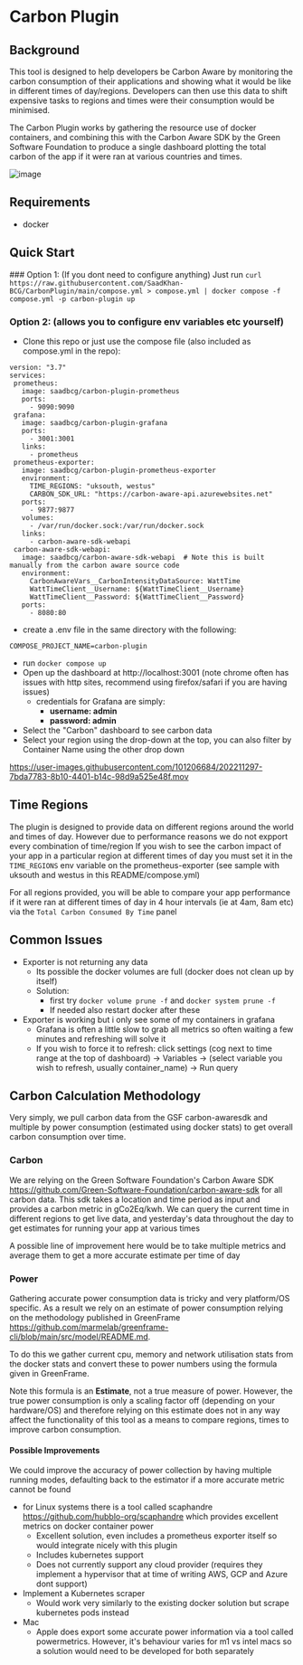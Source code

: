 # Carbon Plugin

## Background
This tool is designed to help developers be Carbon Aware by monitoring the carbon consumption of their applications and showing what it would be like in different times of day/regions.
Developers can then use this data to shift expensive tasks to regions and times were their consumption would be minimised.

The Carbon Plugin works by gathering the resource use of docker containers, and combining this with the Carbon Aware SDK by the Green Software Foundation
to produce a single dashboard plotting the total carbon of the app if it were ran at various countries and times.

![image](https://user-images.githubusercontent.com/101206684/202492791-0dd17d5a-1e42-4a31-a936-d319704498c2.png)


## Requirements
- docker


## Quick Start

### Option 1: (If you dont need to configure anything)
Just run 
```curl https://raw.githubusercontent.com/SaadKhan-BCG/CarbonPlugin/main/compose.yml > compose.yml | docker compose -f compose.yml -p carbon-plugin up```

### Option 2: (allows you to configure env variables etc yourself)
- Clone this repo or just use the compose file (also included as compose.yml in the repo):

 ```
 version: "3.7"
services:
  prometheus:
    image: saadbcg/carbon-plugin-prometheus
    ports:
      - 9090:9090
  grafana:
    image: saadbcg/carbon-plugin-grafana
    ports:
      - 3001:3001
    links:
      - prometheus
  prometheus-exporter:
    image: saadbcg/carbon-plugin-prometheus-exporter
    environment:
      TIME_REGIONS: "uksouth, westus"
      CARBON_SDK_URL: "https://carbon-aware-api.azurewebsites.net"
    ports:
      - 9877:9877
    volumes:
      - /var/run/docker.sock:/var/run/docker.sock
    links:
      - carbon-aware-sdk-webapi
  carbon-aware-sdk-webapi:
    image: saadbcg/carbon-aware-sdk-webapi  # Note this is built manually from the carbon aware source code
    environment:
      CarbonAwareVars__CarbonIntensityDataSource: WattTime
      WattTimeClient__Username: ${WattTimeClient__Username}
      WattTimeClient__Password: ${WattTimeClient__Password}
    ports:
      - 8080:80
 ```
- create a .env file in the same directory with the following:
```
COMPOSE_PROJECT_NAME=carbon-plugin
```
- run ``docker compose up``
- Open up the dashboard at http://localhost:3001 (note chrome often has issues with
 http sites, recommend using firefox/safari if you are having issues)
  - credentials for Grafana are simply:
    - **username: admin**
    - **password: admin**
- Select the "Carbon" dashboard to see carbon data
- Select your region using the drop-down at the top, you can also filter by Container Name using the other drop down



https://user-images.githubusercontent.com/101206684/202211297-7bda7783-8b10-4401-b14c-98d9a525e48f.mov


## Time Regions
The plugin is designed to provide data on different regions around the world and times of day.
However due to performance reasons we do not expport every combination of time/region
If you wish to see the carbon impact of your app in a particular region at different times of day you must
set it in the ``TIME_REGIONS`` env variable on the prometheus-exporter (see sample with uksouth and westus in this README/compose.yml)

For all regions provided, you will be able to compare your app performance if it were ran at different times of day in 4 hour intervals (ie at 4am, 8am etc) via the ``Total Carbon Consumed By Time`` panel

## Common Issues

- Exporter is not returning any data
  - Its possible the docker volumes are full (docker does not clean up by itself)
  - Solution: 
    - first try ``docker volume prune -f`` and  ``docker system prune -f``
    - If needed also restart docker after these
- Exporter is working but i only see some of my containers in grafana
  - Grafana is often a little slow to grab all metrics so often waiting a few minutes and refreshing will solve it
  - If you wish to force it to refresh: click settings (cog next to time range at the top of dashboard) -> Variables -> (select variable you wish to refresh, usually container_name) -> Run query

    
## Carbon Calculation Methodology
Very simply, we pull carbon data from the GSF carbon-awaresdk and multiple by power consumption (estimated using docker stats) to get overall carbon consumption over time.


### Carbon
We are relying on the Green Software Foundation's Carbon Aware SDK https://github.com/Green-Software-Foundation/carbon-aware-sdk
for all carbon data. This sdk takes a location and time period as input and provides a carbon metric in gCo2Eq/kwh.
We can query the current time in different regions to get live data, and yesterday's data throughout the day to get estimates for running your app at various times


A possible line of improvement here would be to take multiple metrics and average them to get a more accurate estimate per time of day

### Power
Gathering accurate power consumption data is tricky and very platform/OS specific. As a result we rely on an estimate of power consumption relying on the methodology published in GreenFrame https://github.com/marmelab/greenframe-cli/blob/main/src/model/README.md.

To do this we gather current cpu, memory and network utilisation stats from the docker stats and convert these to power numbers using the formula given in GreenFrame.


Note this formula is an **Estimate**, not a true measure of power. However, the true power consumption is only a scaling factor off (depending on your hardware/OS) and therefore relying on this estimate does not in any way affect the functionality of this tool as a means to compare regions, times to improve carbon consumption.

#### Possible Improvements

We could improve the accuracy of power collection by having multiple running modes, defaulting back to the estimator if a more accurate metric cannot be found
- for Linux systems there is a tool called scaphandre https://github.com/hubblo-org/scaphandre which provides excellent metrics on docker container power
  - Excellent solution, even includes a prometheus exporter itself so would integrate nicely with this plugin
  - Includes kubernetes support
  - Does not currently support any cloud provider (requires they implement a hypervisor that at time of writing AWS, GCP and Azure dont support)
- Implement a Kubernetes scraper
  - Would work very similarly to the existing docker solution but scrape kubernetes pods instead
- Mac
  - Apple does export some accurate power information via a tool called powermetrics. However, it's behaviour varies for m1 vs intel macs so a solution would need to be developed for both separately 
